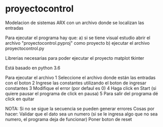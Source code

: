 # proyectocontrol
Modelacion de sistemas ARX con un archivo donde se localizan las entradas

Para ejecutar el programa hay que:
  a) si se tiene visual estudio abrir el archivo "proyectocontrol.pyproj" como proyecto
  b) ejecutar el archivo proyectocontrol.py

Librerias necesarias para poder ejecutar el proyecto
matplot
tkinter

Está basado en python 3.6

Para ejecutar el archivo
1 Seleccione el archivo donde están las entradas con el boton
2 Ingrese las constantes utilizando el boton de ingresar constantes
3 Modifique el error (por defaul es 0)
4 Haga click en Start (si quiere pausar el programa de click en pausa)
5 Para salir del programa dé click en quitar

NOTA: Si no se sigue la secuencia se pueden generar errores
Cosas por hacer: Validar que el dato sea un numero (si se le ingresa algo que no sea numero, el programa deja de funcionar)
Poner boton de reset

